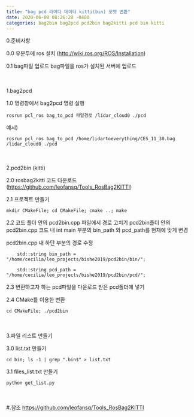 ```yaml
---
title: "bag pcd 라이다 데이터 kitti(bin) 포맷 변환"
date: 2020-06-08 08:26:28 -0400
categories: bag2bin bag2pcd pcd2bin bag2kitti pcd bin kitti
---
```


0.준비사항

0.0 우분투에 ros 설치
(http://wiki.ros.org/ROS/Installation)

0.1 bag파일 업로드
bag파일을 ros가 설치된 서버에 업로드

　

1.bag2pcd

1.0 명령창에서 bag2pcd 명령 실행

`rosrun pcl_ros bag_to_pcd 파일경로 /lidar_cloud0 ./pcd`

예시)

`rosrun pcl_ros bag_to_pcd /home/lidartoeverything/CES_11_30.bag /lidar_cloud0 ./pcd`

　

2.pcd2bin (kitti)

2.0 rosbag2kitti 코드 다운로드 
(https://github.com/leofansq/Tools_RosBag2KITTI)

2.1
프로젝트 만들기  

```
mkdir CMakeFile; cd CMakeFile; cmake ..; make
```

2.2 코드 폴더 안의 pcd2bin.cpp 파일에서 경로 고치기
pcd2bin폴더 안의 pcd2bin.cpp 코드 내 int main 부분의 bin_path 와 pcd_path를 현재에 맞게 변경

pcd2bin.cpp 내 하단 부분의 경로 수정 

`    std::string bin_path = "/home/cecilia/leo_projects/bishe2019/pcd2bin/bin/";`

`    std::string pcd_path = "/home/cecilia/leo_projects/bishe2019/pcd2bin/pcd/";`

2.3 변환하고자 하는 pcd파일을 다운로드 받은 pcd폴더에 넣기

2.4 CMake를 이용한 변환

`cd CMakeFile; ./pcd2bin`

　

3.파일 리스트 만들기

3.0 list.txt 만들기

`cd bin; ls -1 | grep ".bin$" > list.txt`

3.1 files_list.txt 만들기

`python get_list.py`

　

#.참조
https://github.com/leofansq/Tools_RosBag2KITTI
